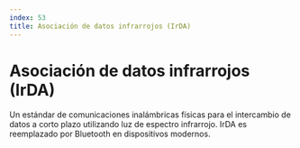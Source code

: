 ```yaml
---
index: 53
title: Asociación de datos infrarrojos (IrDA)
---
```

# Asociación de datos infrarrojos (IrDA) 

Un estándar de comunicaciones inalámbricas físicas para el intercambio de datos a corto plazo utilizando luz de espectro infrarrojo. IrDA es reemplazado por Bluetooth en dispositivos modernos.